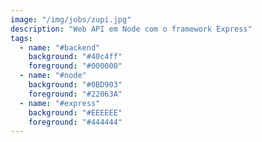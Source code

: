 ```yaml
---
image: "/img/jobs/zupi.jpg"
description: "Web API em Node com o framework Express"
tags:
  - name: "#backend"
    background: "#40c4ff"
    foreground: "#000000"
  - name: "#node"
    background: "#0BD903"
    foreground: "#22063A"
  - name: "#express"
    background: "#EEEEEE"
    foreground: "#444444"
---
```

